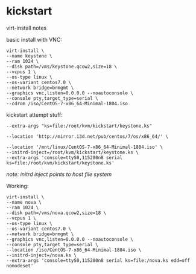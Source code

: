 # kickstart

virt-install notes

basic install with VNC:

```
virt-install \
--name keystone \
--ram 1024 \
--disk path=/vms/keystone.qcow2,size=18 \
--vcpus 1 \
--os-type linux \
--os-variant centos7.0 \
--network bridge=brmgmt \
--graphics vnc,listen=0.0.0.0 --noautoconsole \
--console pty,target_type=serial \
--cdrom /iso/CentOS-7-x86_64-Minimal-1804.iso
```

kickstart attempt stuff:
```
--extra-args "ks=file:/root/kvm/kickstart/keystone.ks"
```

```
--location 'http://mirror.i3d.net/pub/centos/7/os/x86_64/' \
```

```
--location '/mnt/linux/CentOS-7-x86_64-Minimal-1804.iso' \
--initrd-inject=/root/kvm/kickstart/keystone.ks \
--extra-args 'console=ttyS0,115200n8 serial ks=file:/root/kvm/kickstart/keystone.ks'
```


*note: initrd inject points to host file system*

Working:

```
virt-install \  
--name nova \
--ram 1024 \
--disk path=/vms/nova.qcow2,size=18 \
--vcpus 1 \
--os-type linux \
--os-variant centos7.0 \
--network bridge=brmgmt \
--graphics vnc,listen=0.0.0.0 --noautoconsole \
--console pty,target_type=serial \
--location /iso/CentOS-7-x86_64-Minimal-1804.iso \
--initrd-inject=/nova.ks \
--extra-args 'console=ttyS0,115200n8 serial ks=file:/nova.ks edd=off nomodeset'
```
